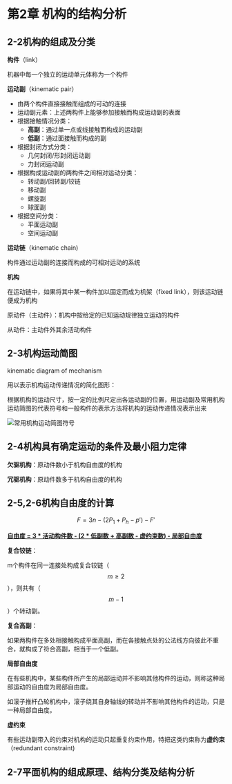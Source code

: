 # 第2章 机构的结构分析

## 2-2机构的组成及分类

**构件**（link）

机器中每一个独立的运动单元体称为一个构件

**运动副**（kinematic pair）

- 由两个构件直接接触而组成的可动的连接
- 运动副元素：上述两构件上能够参加接触而构成运动副的表面
- 根据接触情况分类：
  - **高副**：通过单一点或线接触而构成的运动副
  - **低副**：通过面接触而构成的副
- 根据封闭方式分类：
  - 几何封闭/形封闭运动副
  - 力封闭运动副
- 根据构成运动副的两构件之间相对运动分类：
  - 转动副/回转副/铰链
  - 移动副
  - 螺旋副
  - 球面副
- 根据空间分类：
  - 平面运动副
  - 空间运动副

**运动链**（kinematic chain)

构件通过运动副的连接而构成的可相对运动的系统

**机构**

在运动链中，如果将其中某一构件加以固定而成为机架（fixed link），则该运动链便成为机构

原动件（主动件）：机构中按给定的已知运动规律独立运动的构件

从动件：主动件外其余活动构件

## 2-3机构运动简图

kinematic diagram of mechanism

用以表示机构运动传递情况的简化图形：

根据机构的运动尺寸，按一定的比例尺定出各运动副的位置，用运动副及常用机构运动简图的代表符号和一般构件的表示方法将机构的运动传递情况表示出来

![常用机构运动简图符号](https://oss.muzing.top/image/tomm_常用机构运动简图符号.png)

## 2-4机构具有确定运动的条件及最小阻力定律

**欠驱机构**：原动件数小于机构自由度的机构

**冗驱机构**：原动件数多于机构自由度的机构

## 2-5,2-6机构自由度的计算

$$
F = 3n-(2P_{1} + P_{h} - p') - F'
$$

<u>**自由度 = 3 \* 活动构件数 - (2 \* 低副数 + 高副数 - 虚约束数) - 局部自由度**</u>

**复合铰链**：

m个构件在同一连接处构成复合铰链（$$m\geq2$$），则共有（$$m-1$$）个转动副。

**复合高副**：

如果两构件在多处相接触构成平面高副，而在各接触点处的公法线方向彼此不重合，就构成了符合高副，相当于一个低副。

**局部自由度**

在有些机构中，某些构件所产生的局部运动并不影响其他构件的运动，则称这种局部运动的自由度为局部自由度。

如滚子推杆凸轮机构中，滚子绕其自身轴线的转动并不影响其他构件的运动，只是一种局部自由度。

**虚约束**

有些运动副带入的约束对机构的运动只起重复约束作用，特把这类约束称为**虚约束**（redundant constraint)

## 2-7平面机构的组成原理、结构分类及结构分析
